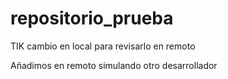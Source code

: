 # repositorio_prueba
TIK
cambio en local para revisarlo en remoto

Añadimos en remoto simulando otro desarrollador
